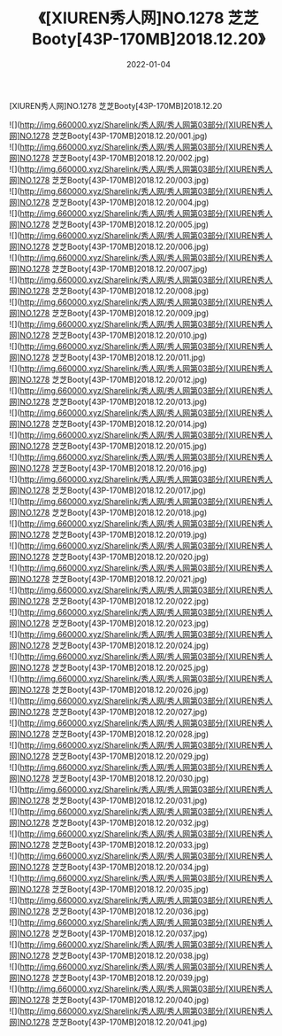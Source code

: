 ﻿---
layout: post
title:  《[XIUREN秀人网]NO.1278 芝芝Booty[43P-170MB]2018.12.20》
date:   2022-01-04
img: http://img.660000.xyz/Sharelink/秀人网/秀人网第03部分/[XIUREN秀人网]NO.1278 芝芝Booty[43P-170MB]2018.12.20/000.jpg
categories: [美女, 清纯, 唯美]
---

[XIUREN秀人网]NO.1278 芝芝Booty[43P-170MB]2018.12.20

 ![](http://img.660000.xyz/Sharelink/秀人网/秀人网第03部分/[XIUREN秀人网]NO.1278 芝芝Booty[43P-170MB]2018.12.20/001.jpg) <br>![](http://img.660000.xyz/Sharelink/秀人网/秀人网第03部分/[XIUREN秀人网]NO.1278 芝芝Booty[43P-170MB]2018.12.20/002.jpg) <br>![](http://img.660000.xyz/Sharelink/秀人网/秀人网第03部分/[XIUREN秀人网]NO.1278 芝芝Booty[43P-170MB]2018.12.20/003.jpg) <br>![](http://img.660000.xyz/Sharelink/秀人网/秀人网第03部分/[XIUREN秀人网]NO.1278 芝芝Booty[43P-170MB]2018.12.20/004.jpg) <br>![](http://img.660000.xyz/Sharelink/秀人网/秀人网第03部分/[XIUREN秀人网]NO.1278 芝芝Booty[43P-170MB]2018.12.20/005.jpg) <br>![](http://img.660000.xyz/Sharelink/秀人网/秀人网第03部分/[XIUREN秀人网]NO.1278 芝芝Booty[43P-170MB]2018.12.20/006.jpg) <br>![](http://img.660000.xyz/Sharelink/秀人网/秀人网第03部分/[XIUREN秀人网]NO.1278 芝芝Booty[43P-170MB]2018.12.20/007.jpg) <br>![](http://img.660000.xyz/Sharelink/秀人网/秀人网第03部分/[XIUREN秀人网]NO.1278 芝芝Booty[43P-170MB]2018.12.20/008.jpg) <br>![](http://img.660000.xyz/Sharelink/秀人网/秀人网第03部分/[XIUREN秀人网]NO.1278 芝芝Booty[43P-170MB]2018.12.20/009.jpg) <br>![](http://img.660000.xyz/Sharelink/秀人网/秀人网第03部分/[XIUREN秀人网]NO.1278 芝芝Booty[43P-170MB]2018.12.20/010.jpg) <br>![](http://img.660000.xyz/Sharelink/秀人网/秀人网第03部分/[XIUREN秀人网]NO.1278 芝芝Booty[43P-170MB]2018.12.20/011.jpg) <br>![](http://img.660000.xyz/Sharelink/秀人网/秀人网第03部分/[XIUREN秀人网]NO.1278 芝芝Booty[43P-170MB]2018.12.20/012.jpg) <br>![](http://img.660000.xyz/Sharelink/秀人网/秀人网第03部分/[XIUREN秀人网]NO.1278 芝芝Booty[43P-170MB]2018.12.20/013.jpg) <br>![](http://img.660000.xyz/Sharelink/秀人网/秀人网第03部分/[XIUREN秀人网]NO.1278 芝芝Booty[43P-170MB]2018.12.20/014.jpg) <br>![](http://img.660000.xyz/Sharelink/秀人网/秀人网第03部分/[XIUREN秀人网]NO.1278 芝芝Booty[43P-170MB]2018.12.20/015.jpg) <br>![](http://img.660000.xyz/Sharelink/秀人网/秀人网第03部分/[XIUREN秀人网]NO.1278 芝芝Booty[43P-170MB]2018.12.20/016.jpg) <br>![](http://img.660000.xyz/Sharelink/秀人网/秀人网第03部分/[XIUREN秀人网]NO.1278 芝芝Booty[43P-170MB]2018.12.20/017.jpg) <br>![](http://img.660000.xyz/Sharelink/秀人网/秀人网第03部分/[XIUREN秀人网]NO.1278 芝芝Booty[43P-170MB]2018.12.20/018.jpg) <br>![](http://img.660000.xyz/Sharelink/秀人网/秀人网第03部分/[XIUREN秀人网]NO.1278 芝芝Booty[43P-170MB]2018.12.20/019.jpg) <br>![](http://img.660000.xyz/Sharelink/秀人网/秀人网第03部分/[XIUREN秀人网]NO.1278 芝芝Booty[43P-170MB]2018.12.20/020.jpg) <br>![](http://img.660000.xyz/Sharelink/秀人网/秀人网第03部分/[XIUREN秀人网]NO.1278 芝芝Booty[43P-170MB]2018.12.20/021.jpg) <br>![](http://img.660000.xyz/Sharelink/秀人网/秀人网第03部分/[XIUREN秀人网]NO.1278 芝芝Booty[43P-170MB]2018.12.20/022.jpg) <br>![](http://img.660000.xyz/Sharelink/秀人网/秀人网第03部分/[XIUREN秀人网]NO.1278 芝芝Booty[43P-170MB]2018.12.20/023.jpg) <br>![](http://img.660000.xyz/Sharelink/秀人网/秀人网第03部分/[XIUREN秀人网]NO.1278 芝芝Booty[43P-170MB]2018.12.20/024.jpg) <br>![](http://img.660000.xyz/Sharelink/秀人网/秀人网第03部分/[XIUREN秀人网]NO.1278 芝芝Booty[43P-170MB]2018.12.20/025.jpg) <br>![](http://img.660000.xyz/Sharelink/秀人网/秀人网第03部分/[XIUREN秀人网]NO.1278 芝芝Booty[43P-170MB]2018.12.20/026.jpg) <br>![](http://img.660000.xyz/Sharelink/秀人网/秀人网第03部分/[XIUREN秀人网]NO.1278 芝芝Booty[43P-170MB]2018.12.20/027.jpg) <br>![](http://img.660000.xyz/Sharelink/秀人网/秀人网第03部分/[XIUREN秀人网]NO.1278 芝芝Booty[43P-170MB]2018.12.20/028.jpg) <br>![](http://img.660000.xyz/Sharelink/秀人网/秀人网第03部分/[XIUREN秀人网]NO.1278 芝芝Booty[43P-170MB]2018.12.20/029.jpg) <br>![](http://img.660000.xyz/Sharelink/秀人网/秀人网第03部分/[XIUREN秀人网]NO.1278 芝芝Booty[43P-170MB]2018.12.20/030.jpg) <br>![](http://img.660000.xyz/Sharelink/秀人网/秀人网第03部分/[XIUREN秀人网]NO.1278 芝芝Booty[43P-170MB]2018.12.20/031.jpg) <br>![](http://img.660000.xyz/Sharelink/秀人网/秀人网第03部分/[XIUREN秀人网]NO.1278 芝芝Booty[43P-170MB]2018.12.20/032.jpg) <br>![](http://img.660000.xyz/Sharelink/秀人网/秀人网第03部分/[XIUREN秀人网]NO.1278 芝芝Booty[43P-170MB]2018.12.20/033.jpg) <br>![](http://img.660000.xyz/Sharelink/秀人网/秀人网第03部分/[XIUREN秀人网]NO.1278 芝芝Booty[43P-170MB]2018.12.20/034.jpg) <br>![](http://img.660000.xyz/Sharelink/秀人网/秀人网第03部分/[XIUREN秀人网]NO.1278 芝芝Booty[43P-170MB]2018.12.20/035.jpg) <br>![](http://img.660000.xyz/Sharelink/秀人网/秀人网第03部分/[XIUREN秀人网]NO.1278 芝芝Booty[43P-170MB]2018.12.20/036.jpg) <br>![](http://img.660000.xyz/Sharelink/秀人网/秀人网第03部分/[XIUREN秀人网]NO.1278 芝芝Booty[43P-170MB]2018.12.20/037.jpg) <br>![](http://img.660000.xyz/Sharelink/秀人网/秀人网第03部分/[XIUREN秀人网]NO.1278 芝芝Booty[43P-170MB]2018.12.20/038.jpg) <br>![](http://img.660000.xyz/Sharelink/秀人网/秀人网第03部分/[XIUREN秀人网]NO.1278 芝芝Booty[43P-170MB]2018.12.20/039.jpg) <br>![](http://img.660000.xyz/Sharelink/秀人网/秀人网第03部分/[XIUREN秀人网]NO.1278 芝芝Booty[43P-170MB]2018.12.20/040.jpg) <br>![](http://img.660000.xyz/Sharelink/秀人网/秀人网第03部分/[XIUREN秀人网]NO.1278 芝芝Booty[43P-170MB]2018.12.20/041.jpg) <br>